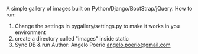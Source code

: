 A simple gallery of images built on Python/Django/BootStrap/jQuery.
How to run:
1) Change the settings in pygallery/settings.py to make it works in you environment
2) create a directory called "images" inside static
3) Sync DB & run
Author: Angelo Poerio <angelo.poerio@gmail.com>
